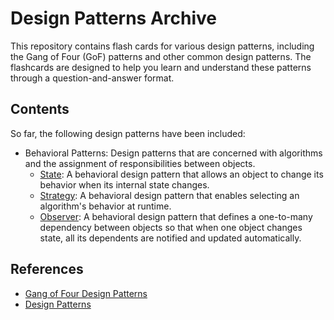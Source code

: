 # Design Patterns Archive

This repository contains flash cards for various design patterns, including the Gang of Four (GoF) patterns and other common design patterns. The flashcards are designed to help you learn and understand these patterns through a question-and-answer format.

## Contents

So far, the following design patterns have been included:

- Behavioral Patterns: Design patterns that are concerned with algorithms and the assignment of responsibilities between objects.
  - [State](behavioral/state/README.md): A behavioral design pattern that allows an object to change its behavior when its internal state changes.
  - [Strategy](behavioral/strategy/README.md): A behavioral design pattern that enables selecting an algorithm's behavior at runtime.
  - [Observer](behavioral/observer/README.md): A behavioral design pattern that defines a one-to-many dependency between objects so that when one object changes state, all its dependents are notified and updated automatically.

## References

- [Gang of Four Design Patterns](https://en.wikipedia.org/wiki/Design_Patterns)
- [Design Patterns](https://refactoring.guru/design-patterns)
